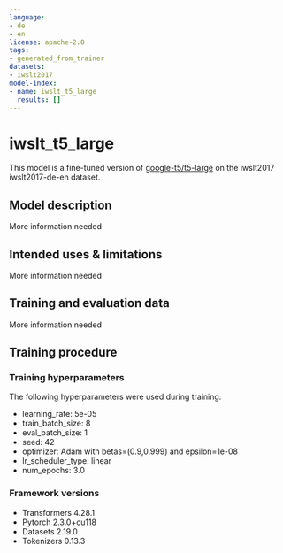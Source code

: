 ```yaml
---
language:
- de
- en
license: apache-2.0
tags:
- generated_from_trainer
datasets:
- iwslt2017
model-index:
- name: iwslt_t5_large
  results: []
---
```


<!-- This model card has been generated automatically according to the information the Trainer had access to. You
should probably proofread and complete it, then remove this comment. -->

# iwslt_t5_large

This model is a fine-tuned version of [google-t5/t5-large](https://huggingface.co/google-t5/t5-large) on the iwslt2017 iwslt2017-de-en dataset.

## Model description

More information needed

## Intended uses & limitations

More information needed

## Training and evaluation data

More information needed

## Training procedure

### Training hyperparameters

The following hyperparameters were used during training:
- learning_rate: 5e-05
- train_batch_size: 8
- eval_batch_size: 1
- seed: 42
- optimizer: Adam with betas=(0.9,0.999) and epsilon=1e-08
- lr_scheduler_type: linear
- num_epochs: 3.0

### Framework versions

- Transformers 4.28.1
- Pytorch 2.3.0+cu118
- Datasets 2.19.0
- Tokenizers 0.13.3
